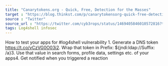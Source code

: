 ```yaml
---
title: "Canarytokens.org - Quick, Free, Detection for the Masses"
target : "https://blog.thinkst.com/p/canarytokensorg-quick-free-detection.html"
source : "Twitter"
source_url : "https://twitter.com/cyb3rops/status/1469405846010572816?t=-_AE3gKIgGYlVs83VvbpcA&s=19"
tags: Log4shell infosec
---
```


How to test your apps for #log4shell vulnerability 1. Generate a DNS token https://t.co/vCzVG0O03i2. Wrap that token in Prefix: ${jndi:ldap://Suffix: /a}3. Use that value in search forms, profile data, settings etc. of your apps4. Get notified when you triggered a reaction